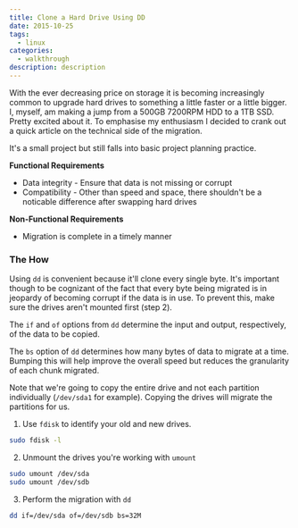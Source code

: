 ```yaml
---
title: Clone a Hard Drive Using DD
date: 2015-10-25
tags:
  - linux
categories:
  - walkthrough
description: description
---
```


With the ever decreasing price on storage it is becoming increasingly common to upgrade hard drives to something a little faster or a little bigger. I, myself, am making a jump from a 500GB 7200RPM HDD to a 1TB SSD. Pretty excited about it. To emphasise my enthusiasm I decided to crank out a quick article on the technical side of the migration.
<!-- more -->
It's a small project but still falls into basic project planning practice. 

**Functional Requirements**
- Data integrity - Ensure that data is not missing or corrupt
- Compatibility - Other than speed and space, there shouldn't be a noticable difference after swapping hard drives

**Non-Functional Requirements**
- Migration is complete in a timely manner

### The How
Using `dd` is convenient because it'll clone every single byte. It's important though to be cognizant of the fact that every byte being migrated is in jeopardy of becoming corrupt if the data is in use. To prevent this, make sure the drives aren't mounted first (step 2). 

The `if` and `of` options from `dd` determine the input and output, respectively, of the data to be copied. 

The `bs` option of `dd` determines how many bytes of data to migrate at a time. Bumping this will help improve the overall speed but reduces the granularity of each chunk migrated.

Note that we're going to copy the entire drive and not each partition individually (`/dev/sda1` for example). Copying the drives will migrate the partitions for us.

1. Use `fdisk` to identify your old and new drives.
```bash
sudo fdisk -l
```

2. Unmount the drives you're working with `umount`
```bash
sudo umount /dev/sda
sudo umount /dev/sdb
```

3. Perform the migration with `dd`
```bash
dd if=/dev/sda of=/dev/sdb bs=32M
```